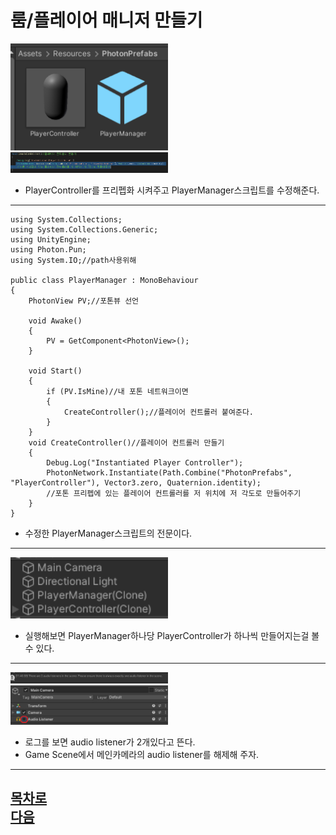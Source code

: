룸/플레이어 매니저 만들기 
=======================
<img src="https://github.com/isp829/3dunitymulty/blob/master/images/lecture4/lecture4-2/4-2-1.PNG" width="50%">   
<img src="https://github.com/isp829/3dunitymulty/blob/master/images/lecture4/lecture4-2/4-2-2.PNG" width="50%">   

* PlayerController를 프리펩화 시켜주고 PlayerManager스크립트를 수정해준다.   

--------------------------------   
```
using System.Collections;
using System.Collections.Generic;
using UnityEngine;
using Photon.Pun;
using System.IO;//path사용위해

public class PlayerManager : MonoBehaviour
{
    PhotonView PV;//포톤뷰 선언

    void Awake()
    {
        PV = GetComponent<PhotonView>();   
    }

    void Start()
    {
        if (PV.IsMine)//내 포톤 네트워크이면
        {
            CreateController();//플레이어 컨트롤러 붙여준다. 
        }
    }
    void CreateController()//플레이어 컨트롤러 만들기
    {
        Debug.Log("Instantiated Player Controller");
        PhotonNetwork.Instantiate(Path.Combine("PhotonPrefabs", "PlayerController"), Vector3.zero, Quaternion.identity);
        //포톤 프리펩에 있는 플레이어 컨트롤러를 저 위치에 저 각도로 만들어주기
    }
}

```

* 수정한 PlayerManager스크립트의 전문이다.  

---------------------------------
<img src="https://github.com/isp829/3dunitymulty/blob/master/images/lecture4/lecture4-2/4-2-3.PNG" width="50%">   

* 실행해보면 PlayerManager하나당 PlayerController가 하나씩 만들어지는걸 볼 수 있다.  

--------------------------------   
<img src="https://github.com/isp829/3dunitymulty/blob/master/images/lecture4/lecture4-2/4-2-4.PNG" width="50%">   
<img src="https://github.com/isp829/3dunitymulty/blob/master/images/lecture4/lecture4-2/4-2-5.png" width="50%">   

* 로그를 보면 audio listener가 2개있다고 뜬다.  
* Game Scene에서 메인카메라의 audio listener를 해제해 주자.  

------------------------------------------------------       
[목차로](https://github.com/isp829/3dunitymulty/blob/master/README.md)  
[다음](https://github.com/isp829/3dunitymulty/blob/master/lecture/lecture5-1.md)  
-----------------------------
